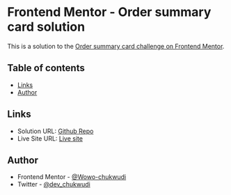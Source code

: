 # Frontend Mentor - Order summary card solution

This is a solution to the [Order summary card challenge on Frontend Mentor](https://www.frontendmentor.io/challenges/order-summary-component-QlPmajDUj). 

## Table of contents

- [Links](#links)
- [Author](#author)


## Links

- Solution URL: [Github Repo](https://www.github.com/Wowo-chukwudi/order-summary)
- Live Site URL: [Live site](https://wowo-chukwudi.github.io/order-summary)


## Author
- Frontend Mentor - [@Wowo-chukwudi](https://www.frontendmentor.io/profile/Wowo-chukwudi)
- Twitter - [@dev_chukwudi](https://www.twitter.com/dev_chukwudi)
